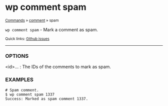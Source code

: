 # wp comment spam

<small>[Commands](/commands/) &raquo; [comment](/commands/comment/) &raquo; spam</small>

`wp comment spam` - Mark a comment as spam.

<small>Quick links: <a href="https://github.com/wp-cli/wp-cli/issues?q=is%3Aopen+label%3Acommand%3Acomment-spam+sort%3Aupdated-desc">Github issues</a></small>

<hr />

### OPTIONS

&lt;id&gt;...
: The IDs of the comments to mark as spam.

### EXAMPLES

    # Spam comment.
    $ wp comment spam 1337
    Success: Marked as spam comment 1337.



